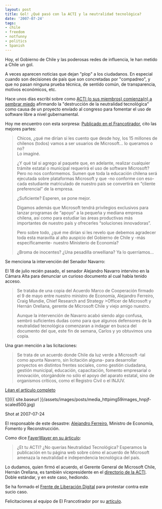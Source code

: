```yaml
---
layout: post
title: Gol! ¿Qué pasó con la ACTI y la neutralidad tecnológica?
date: '2007-07-24'
tags:
- chile
- freedom
- notfunny
- politics
- Spanish
---
```


Hoy, el Gobierno de Chile y las poderosas redes de influencia, le han metido a Chile un gol.

A veces aparecen noticias que dejan "plop" a los ciudadanos. En especial cuando son decisiones de país que son concretadas por "compadreo", y que no pasan ninguna prueba técnica, de sentido común, de transparencia, motivos económicos, etc.

Hace unos días escribí sobre como [ACTI (o sus miembros) comienza(n) a sembrar miedo][7] afirmando la "destrucción de la neutralidad tecnológica" como causa de un proyecto envíado al congreso para fomentar el uso de software libre a nivel gubernamental.

Hoy me encuentro con esta sorpresa: [Publicado en el Francotirador][6], cito las mejores partes:

> Chicos, ¿qué me dirían si les cuento que desde hoy, los 15 millones de chilenos (todos) vamos a ser usuarios de Microsoft… lo queramos o no?  
Lo imaginé.  
>   
> ¿Y qué tal si agrego al paquete que, en adelante, realizar cualquier trámite estatal o municipal requerirá el uso de software Microsoft? Pero no nos conformemos. Sumen que toda la educación chilena será ejecutada sobre plataformas Microsoft y que -no conforme con eso- cada estudiante matriculado de nuestro país se convertirá en “cliente preferencial” de la empresa.  
>   
> ¿Suficiente? Esperen, se pone mejor.  
>   
> Digamos además que Microsoft tendrá privilegios exclusivos para lanzar programas de “apoyo” a la pequeña y mediana empresa chilena, así como para estudiar las áreas productivas más importantes de nuestro país y ofrecerles “soluciones innovadoras”.  
>   
> Pero sobre todo, ¿qué me dirían si les revelo que debemos agradecer toda esta maravilla al alto auspicio del Gobierno de Chile y -más específicamente- nuestro Ministerio de Economía?  
>   
> ¿Broma de inocentes? ¿Una pesadilla orwelliana? Ya lo querríamos…

Se menciona la intervención del Senador Navarro:

El 18 de julio recién pasado, el senador Alejandro Navarro intervino en la Cámara Alta para denunciar un curioso documento al cual había tenido acceso.

> Se trataba de una copia del Acuerdo Marco de Cooperación firmado el 9 de mayo entre nuestro ministro de Economía, Alejandro Ferreiro, Craig Mundie, Chief Research and Strategy \>Officer de Microsoft y Hernán Orellana, gerente de Microsoft Chile y viejo amigo nuestro.  
>   
> Aunque la intervención de Navarro acabó siendo algo confusa, sembró suficientes dudas como para que algunos defensores de la neutralidad tecnológica comenzaran a indagar en busca del documento del que, este fin de semana, Carlos y yo obtuvimos una copia.

Una gran mención a las licitaciones:

> Se trata de un acuerdo donde Chile da luz verde a Microsoft -tal como apunta Navarro, sin licitación alguna- para desarrollar proyectos en distintos frentes sociales, como gestión ciudadana, gestión municipal, educación, capacitación, fomento empresarial o innovación, otorgándole no sólo el apoyo del aparato estatal, sino de organismos críticos, como el Registro Civil o el INJUV.

[Léan el artículo completo][6]

 ![]({{ site.baseurl }}/assets/images/posts/media_httpimg59images_hnpjf-scaled500.jpg)

Shot at 2007-07-24

El responsable de este desastre: [Alejandro Ferreiro][5], Ministro de Economía, Fomento y Reconstrucción.

Como dice [FayerWayer en su árticulo][8]:

> ¿Et tu ACTI? ¿No querías Neutralidad Tecnológica? Esperamos la publicación en tu página web sobre cómo el acuerdo de Microsoft amenaza la neutralidad e independencia tecnológica del país.

Lo dudamos, quien firmó el acuerdo, el Gerente General de Microsoft Chile, Hernán Orellana, es también vicepresidente en el [directorio de la ACTI][4]. Doble estándar, y en este caso, hediondo.

Se ha formado el [Frente de Liberación Digital][9] para protestar contra este sucio caso.

Felicitaciones al equipo de El Francotirador por su [artículo][6].

[1]: http://www.fayerwayer.com/2007/07/neutralidad-tecnologica-en-riesgo-ante-declaraciones-de-acti/  
 [2]: http://eldiabloenlosdetalles.net/acuerdo-marco-de-colaboracion-microsoft-gobierno-de-chile  
 [3]: http://eldiabloenlosdetalles.net/2007/07/22/%c2%bfesta-el-gobierno-de-chile-vendiendonos-a-microsoft/  
 [4]: http://www.acti.cl/acti/directorio.htm  
 [5]: http://www.gobiernodechile.cl/ministerios/curriculum.asp?cod=220  
 [6]: http://www.elfrancotirador.cl/2007/07/23/el-dia-que-chile-se-vendio-a-microsoft/  
 [7]: http://duncan.mac-vicar.com/blog/archives/253  
 [8]: http://www.fayerwayer.com/2007/07/ciudadanos-chilenos-ahora-son-propiedad-de-microsoft-corporation  
 [9]: http://www.liberaciondigital.org

